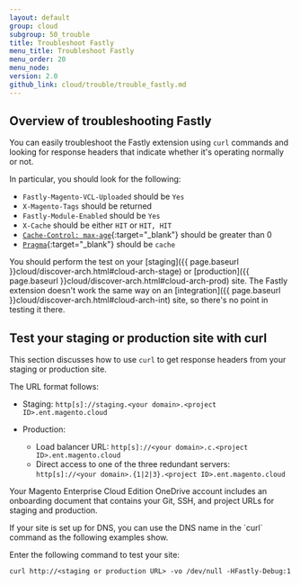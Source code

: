 ```yaml
---
layout: default
group: cloud
subgroup: 50_trouble
title: Troubleshoot Fastly
menu_title: Troubleshoot Fastly
menu_order: 20
menu_node: 
version: 2.0
github_link: cloud/trouble/trouble_fastly.md
---
```


## Overview of troubleshooting Fastly
You can easily troubleshoot the Fastly extension using `curl` commands and looking for response headers that indicate whether it's operating normally or not.

In particular, you should look for the following:

*	`Fastly-Magento-VCL-Uploaded` should be `Yes`
*	`X-Magento-Tags` should be returned
*	`Fastly-Module-Enabled` should be `Yes`
*	`X-Cache` should be either `HIT` or `HIT, HIT`
*	[`Cache-Control: max-age`](https://www.w3.org/Protocols/rfc2616/rfc2616-sec14.html#sec14.9){:target="_blank"} should be greater than 0
*	[`Pragma`](https://www.w3.org/Protocols/rfc2616/rfc2616-sec14.html#sec14.32){:target="_blank"} should be `cache`

You should perform the test on your [staging]({{ page.baseurl }}cloud/discover-arch.html#cloud-arch-stage) or [production]({{ page.baseurl }}cloud/discover-arch.html#cloud-arch-prod) site. The Fastly extension doesn't work the same way on an [integration]({{ page.baseurl }}cloud/discover-arch.html#cloud-arch-int) site, so there's no point in testing it there.

## Test your staging or production site with curl
This section discusses how to use `curl` to get response headers from your staging or production site. 

The URL format follows:

*	Staging: `http[s]://staging.<your domain>.<project ID>.ent.magento.cloud`
*	Production: 

	*	Load balancer URL: `http[s]://<your domain>.c.<project ID>.ent.magento.cloud`
	*	Direct access to one of the three redundant servers: `http[s]://<your domain>.{1|2|3}.<project ID>.ent.magento.cloud`

Your Magento Enterprise Cloud Edition OneDrive account includes an onboarding document that contains your Git, SSH, and project URLs for staging and production.

<div class="bs-callout bs-callout-info" id="info" markdown="1">
  If your site is set up for DNS, you can use the DNS name in the `curl` command as the following examples show.
</div>

Enter the following command to test your site:

	curl http://<staging or production URL> -vo /dev/null -HFastly-Debug:1